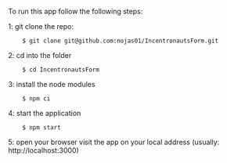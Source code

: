 To run this app follow the following steps:

1: git clone the repo:
```
    $ git clone git@github.com:nojas01/IncentronautsForm.git
```
2: cd into the folder
```
    $ cd IncentronautsForm
```

3: install the node modules
```
    $ npm ci
```
4: start the application
```
    $ npm start
```
5: open your browser visit the app on your local address (usually: http://localhost:3000)
